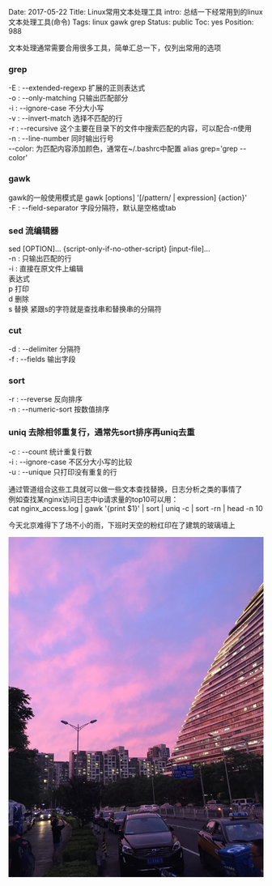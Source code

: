 Date: 2017-05-22
Title: Linux常用文本处理工具
intro: 总结一下经常用到的linux文本处理工具(命令)
Tags: linux gawk grep
Status: public
Toc: yes
Position: 988

文本处理通常需要合用很多工具，简单汇总一下，仅列出常用的选项

### grep
-E :    --extended-regexp 扩展的正则表达式  
-o :    --only-matching 只输出匹配部分  
-i :    --ignore-case 不分大小写  
-v :    --invert-match 选择不匹配的行  
-r :    --recursive 这个主要在目录下的文件中搜索匹配的内容，可以配合-n使用  
-n :    --line-number 同时输出行号  
--color:    为匹配内容添加颜色，通常在~/.bashrc中配置 alias grep='grep --color'  

### gawk
gawk的一般使用模式是 gawk [options] '[/pattern/ | expression] {action}'  
-F :    --field-separator 字段分隔符，默认是空格或tab  

### sed 流编辑器
sed [OPTION]... {script-only-if-no-other-script} [input-file]...  
-n :    只输出匹配的行  
-i :    直接在原文件上编辑  
表达式  
p 打印  
d 删除  
s 替换 紧跟s的字符就是查找串和替换串的分隔符  

### cut
-d :    --delimiter 分隔符  
-f :    --fields 输出字段

### sort
-r :    --reverse 反向排序  
-n :    --numeric-sort 按数值排序  

### uniq 去除相邻重复行，通常先sort排序再uniq去重
-c :    --count 统计重复行数  
-i :    --ignore-case 不区分大小写的比较  
-u :    --unique 只打印没有重复的行  

通过管道组合这些工具就可以做一些文本查找替换，日志分析之类的事情了  
例如查找某nginx访问日志中ip请求量的top10可以用：  
cat nginx_access.log | gawk '{print $1}' | sort | uniq -c | sort -rn | head -n 10

今天北京难得下了场不小的雨，下班时天空的粉红印在了建筑的玻璃墙上
<p><img src="/docs/images/20170522.jpg" /></p>
